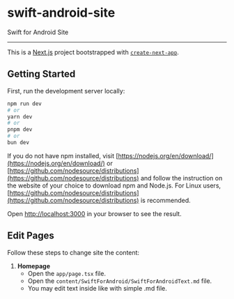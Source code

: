 # swift-android-site
Swift for Android Site

---
This is a [Next.js](https://nextjs.org) project bootstrapped with [`create-next-app`](https://nextjs.org/docs/app/api-reference/cli/create-next-app).

## Getting Started

First, run the development server locally:

```bash
npm run dev
# or
yarn dev
# or
pnpm dev
# or
bun dev
```

If you do not have npm installed, visit [https://nodejs.org/en/download/](https://nodejs.org/en/download/)  or [https://github.com/nodesource/distributions](https://github.com/nodesource/distributions) and follow the instruction on the website of your choice to download npm and Node.js. 
For Linux users, [https://github.com/nodesource/distributions](https://github.com/nodesource/distributions) is recommended.

Open [http://localhost:3000](http://localhost:3000) in your browser to see the result.



## Edit Pages

Follow these steps to change site the content:

1. **Homepage**
   - Open the `app/page.tsx` file.
   - Open the `content/SwiftForAndroid/SwiftForAndroidText.md` file.
   - You may edit text inside like with simple .md file.

